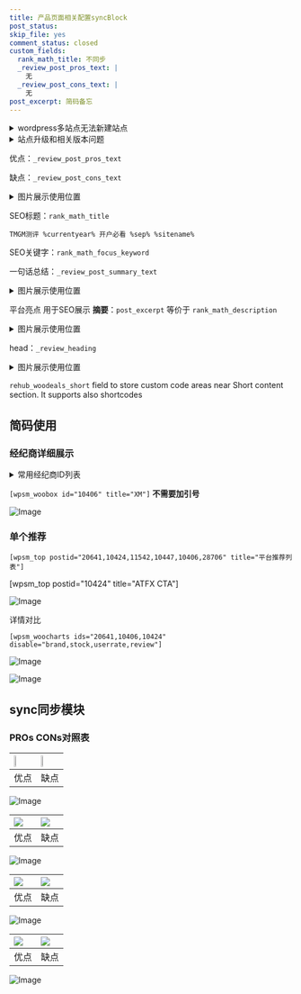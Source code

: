 ```yaml
---
title: 产品页面相关配置syncBlock
post_status: 
skip_file: yes
comment_status: closed
custom_fields:
  rank_math_title: 不同步
  _review_post_pros_text: |
    无
  _review_post_cons_text: |
    无
post_excerpt: 简码备忘
---
```

<details><summary>wordpress多站点无法新建站点</summary>

<li>和报错需要清理cookies一样的原因</li>
<li>wp-config.php里面<code>define( 'SUBDOMAIN_INSTALL', false );//子域名安装</code></li>
<li>新建子站点是用<code>define( 'SUBDOMAIN_INSTALL', true);//子域名安装</code> 完成以后，改成<code>false</code></li>
</details>

<details><summary>站点升级和相关版本问题</summary>

<p>wordpress：5.9.9
woocommerce：7.5.1
出现问题的地方：主题选项里面>><strong>Product layout >>compact style</strong></p>
<p>如何出现没有用过的字段 导致无法保存。先导出配置 然后进行修改，后面再次恢复即可。</p>
<p>出现部分字段无法显示时，需要返回默认布局后，对产品进行保存就好了。</p>
<p></p>
</details>

优点：`_review_post_pros_text`

缺点：`_review_post_cons_text`

<details><summary>图片展示使用位置</summary>

<img src="https://prod-files-secure.s3.us-west-2.amazonaws.com/39ed1227-6d7d-4570-be36-9ccd4a2c4241/f51d3d83-55d4-4bdf-9604-f37ec77ab556/Untitled.png?X-Amz-Algorithm=AWS4-HMAC-SHA256&X-Amz-Content-Sha256=UNSIGNED-PAYLOAD&X-Amz-Credential=ASIAZI2LB4663YM6MJ2E%2F20251008%2Fus-west-2%2Fs3%2Faws4_request&X-Amz-Date=20251008T045516Z&X-Amz-Expires=3600&X-Amz-Security-Token=IQoJb3JpZ2luX2VjEB0aCXVzLXdlc3QtMiJGMEQCICNYWT5b7C5AE6%2BAahhwOJOyB5RjznY1FPY2e65Pi1mqAiA36xdMDr0aBjdVbg%2FX0EdGz%2Fxu5bB9z2QEmERZZlWJhiqIBAi1%2F%2F%2F%2F%2F%2F%2F%2F%2F%2F8BEAAaDDYzNzQyMzE4MzgwNSIM5zDSPweZDPnNcnKjKtwD0%2FKOT11CKitq9GJk7%2FuXPKNOjCfDUeJltebP9%2FjtxGCEQvKsYrjUFyLOtKoOoV3cRJZwkdi7rRALNECxDZUPrguLs20fvzmkQyPkZ23As5AEA4fuwGeC0Qj%2FZyceLtr5sALlIqtBvW5WAIHvb6G6fGdbIRa6u0cTIGMsSwT70wMRE%2FSECwGkMpggRjqxivK315%2B%2Fv9rlRx0hZYGdO6dN%2FUEuBSbSg0hNgxU0bTRexZPQrxcMpKIeu7h5UUJTs3d0p31julavjLb3mTInNoFfPYM%2BpIVdwWzKkrbkf6nYBrYHRZMq1vL%2BD2haOQ3Fn3vrB61WLbNk85oQDek2k2x%2FVv8VZEn7Ch56NUUIIogdIThyRRnoCyFGd7ZK4a1yJhc9S%2BkWEZqiuwY97FRu4RK5dSrIcsI6klSH3tBeiM6zkfivXI0VbQru5GqjKnsYZAxuay%2BLs8wHIi8BdVZHP6VY9nOdLbwlGTaziusvPsFje0KzjXolk%2F1T%2BmSgOIieOGti7vQVdH6CSrE80LvxODph5%2F5y3rqcjedSsxcCnp7%2FeJwaIj31f2v2d9f%2BOVWhQ4gnnMPDi%2FE%2BMudwmmsJGBcztjpLaPlevF9PnorwDw1cjBh3A90JYxN5j%2Bo7MQgwtM6XxwY6pgENLf23Mq8UAWW78yLai%2FJppr52xG8z%2FVwQW0GuqsANxLqgrrcLveR9PpCsqHHNjQ%2BAAnkW97bQYXRsEe2PdxfaFosUaJ1kAyQeINIZKe8ChtASfJYjkzVGwOdZ83NSiUnbXR1yd%2B%2F7aHBSSCWMrdKq0outegZwCMZ6fW3G1%2BofMSMUeYSIbBdQWZUqU5g7mXTazOPWdrHycUK6igHiBRJeWuRl6Gxv&X-Amz-Signature=9a8716cf17ec446afeefb327de2f932d7f1a61e7f2144262783d40d6ea571b67&X-Amz-SignedHeaders=host&x-amz-checksum-mode=ENABLED&x-id=GetObject" alt="Image">
</details>

SEO标题：`rank_math_title`

`TMGM测评 %currentyear% 开户必看 %sep% %sitename%`

SEO关键字：`rank_math_focus_keyword`

一句话总结：`_review_post_summary_text`

<details><summary>图片展示使用位置</summary>

<img src="https://prod-files-secure.s3.us-west-2.amazonaws.com/39ed1227-6d7d-4570-be36-9ccd4a2c4241/4b96a922-296c-4f4e-8630-d1c870cbce01/Untitled.png?X-Amz-Algorithm=AWS4-HMAC-SHA256&X-Amz-Content-Sha256=UNSIGNED-PAYLOAD&X-Amz-Credential=ASIAZI2LB466776PINUZ%2F20251008%2Fus-west-2%2Fs3%2Faws4_request&X-Amz-Date=20251008T045517Z&X-Amz-Expires=3600&X-Amz-Security-Token=IQoJb3JpZ2luX2VjEB0aCXVzLXdlc3QtMiJIMEYCIQCG3nvgjKceAC%2F8gHXIM2buNlfee7GjBYGtWLMT8SNmXgIhAM7XzyV5vHcpVmF4aO4KiHuv9OzvNB6z7ROOuwkK0HgxKogECLX%2F%2F%2F%2F%2F%2F%2F%2F%2F%2FwEQABoMNjM3NDIzMTgzODA1Igx6FZ16HTCs3G58RyEq3APQShSSwoD5cgAfBVcB52W61XNnHGQzMj%2FlZqMdE6Ts%2BFQsQP22eJtwGQLyoTJG8ebfe%2BgZqCxs1Yk2003Xj9tI0zAMLF7O3mUL4hgiH8BigWEICywuocufJcGk4e%2F1eU0oipbeQOFuurGg6qfasvQbGRYrlR2NG1a4QnWWuHRzucDCe%2F9jWTkNl82x1gj8Auo45QXtQLweA%2B3Zyw9x9Ck3am3h%2BWL83yxc4WMX1wL%2FesbJY%2Fqk0XMb6eBbzCwSG8j5UYqi50bX3KEGOFuPnTJnd6a0z09KBG6TH6i0OwQuOl7caujheJdFITHzuQRzjLCCUGgxzBkaq2AMVImeR%2FK13X0TfugXr6xw1w18xfzBz%2Fe3EROpSUc5ICvjldpY9XwteihH7xLLlqwnWPlydg31GrZka1pV59dbTdF6mPMl8zRnslcvL%2B7UzLJGElu9W%2B0b3grbGr79aoFIw5tz5dJkSH4SSkjqsS1HQ%2FpMJdfFBrCKZcRapQa50calaSHYH6gLfwy2p68D12OdyrzaKljqYikIGtml9u8dLl54bbu6jQM6yJF92%2Bv7Zzo3ySUUNikuDiZZWeAOSOs3Qe28xvyvCp4GEkZ7YAkbSVF9Qd1gim5daibr9AqumBDMbDDuzpfHBjqkAaEmBaoZn5IvxI3FT94C0DDv%2BPciJk6ZipNQ9JJR7xIXhM95hi1Wduahfc%2Bus54V1MPPEJaTDnwgNDR54wQll%2BTMSbMblTaUEUF2U7fDsXR478HNcrrFLEt%2BUJp%2F%2FvMp7pY9tLkBvwsPNuqT%2B%2Fxdf6Go1kMlHJHOkCZ%2FTwh12zTUwIoWiyDbPxuutN1RHp9OqxIoLjPNBrMSK5iKogsxmHozb9AX&X-Amz-Signature=87145d0a7707a565f64d7e79734069be0cc39b6b122ba574148755348afaf76a&X-Amz-SignedHeaders=host&x-amz-checksum-mode=ENABLED&x-id=GetObject" alt="Image">
</details>

平台亮点 用于SEO展示 **摘要**：`post_excerpt`  等价于 `rank_math_description`

<details><summary>图片展示使用位置</summary>

<img src="https://prod-files-secure.s3.us-west-2.amazonaws.com/39ed1227-6d7d-4570-be36-9ccd4a2c4241/1ee11f63-b60a-4dfe-a7a7-d58ff23b5d88/Untitled.png?X-Amz-Algorithm=AWS4-HMAC-SHA256&X-Amz-Content-Sha256=UNSIGNED-PAYLOAD&X-Amz-Credential=ASIAZI2LB466YUR4F2N4%2F20251008%2Fus-west-2%2Fs3%2Faws4_request&X-Amz-Date=20251008T045517Z&X-Amz-Expires=3600&X-Amz-Security-Token=IQoJb3JpZ2luX2VjEB0aCXVzLXdlc3QtMiJHMEUCIQC85tQCVdMlsOCee3vuXF4ywR1U2ZaibFoPNIszYJ%2BgTAIgeYFaBpmiXs7ch%2B5zXAo%2FSXMsDoygGoGY%2BNBFrltpgBAqiAQItf%2F%2F%2F%2F%2F%2F%2F%2F%2F%2FARAAGgw2Mzc0MjMxODM4MDUiDHsdOR2ZY3vMTKS7tSrcA3YQ9CbQ5s5tmkrRjR%2F9WuX0C52EANCHRtfA1evozkAJun9yiH6n%2BtRvdce0GTIe8r5jUvfySA1AAcCK9spbrMWB7PO6ee%2FxGIhjOnUbP%2FDK9hph3dlOTCG%2BVLFm5gP55IVV1Qp2zl8Hvm89yaWSHbbBND4Khhk28D6pYLoJs57qzlFBKchbTFWchHkX7bWIP2VkqAlYeAeqM4SYStIIIDSHpmPkVBX9cf%2BrN7gMz89uoBBJsyd3BbXx8hpGqNl2ypcs18k2%2BcESzY%2Fn6iqexKt0X63ihn8DTdMgyq%2F8ib85BEHoLTd8ZneF1bdPvRkkfz9AbHIaQUuQGrUVkFQSU3nvcbpUVALFF%2BKV0gjo1Gg9%2BN3i5iE003dqEeZ%2F8CqV3XkEG5jZxDfLleHBpCmMXPhv0SHuN83ZFApBmAe7Lewf1NJVFQhZ4WVKz0%2FTTEvpEl0lAsaOcYdwyqy1FEzA23QcuiikOhH6mtlLbLw6%2FeNjzCy7o5S5jUkjKTD9rCKZwUruugLdKvhW5hC7jN4T3PrarU3WVokkbcdo7efkBm5xZE069vqNo%2FaymZELgm7Pk222d%2BnGsJBYf0pZqqf7KNnIBJowJWLpSCr2Le4swFjsuFsCaEy7MrtfsxxIMObOl8cGOqUBcWzxkCXtF4PjCNLkmcQXo4I2WH2vxdMyM5p%2F1XWmHIsPlr6ia7fLcHGibOCIVk5mNEauv2e5JN%2BN%2BkMwExnLb7Q38otiG0pXNHyFG5Xgz4cz%2FOAN6qxMdjVw%2BaMIEtyCAxLljYuuIiWdN3VDWIrPyOX5ZI8gLiDmBlKS7VS0IfljafFN2XQMDvvGMIVeAuYLhyK26uzzZ%2B%2F%2FdJvNwe2hD6TFnQA1&X-Amz-Signature=ca55c7ec26b2f3866095050ed54726d0b3b04ba30faef5b9aca109450b6979c3&X-Amz-SignedHeaders=host&x-amz-checksum-mode=ENABLED&x-id=GetObject" alt="Image">
<img src="https://prod-files-secure.s3.us-west-2.amazonaws.com/39ed1227-6d7d-4570-be36-9ccd4a2c4241/ad4118b5-78d8-4fbe-801e-3b29b5d99c01/Untitled.png?X-Amz-Algorithm=AWS4-HMAC-SHA256&X-Amz-Content-Sha256=UNSIGNED-PAYLOAD&X-Amz-Credential=ASIAZI2LB466YUR4F2N4%2F20251008%2Fus-west-2%2Fs3%2Faws4_request&X-Amz-Date=20251008T045517Z&X-Amz-Expires=3600&X-Amz-Security-Token=IQoJb3JpZ2luX2VjEB0aCXVzLXdlc3QtMiJHMEUCIQC85tQCVdMlsOCee3vuXF4ywR1U2ZaibFoPNIszYJ%2BgTAIgeYFaBpmiXs7ch%2B5zXAo%2FSXMsDoygGoGY%2BNBFrltpgBAqiAQItf%2F%2F%2F%2F%2F%2F%2F%2F%2F%2FARAAGgw2Mzc0MjMxODM4MDUiDHsdOR2ZY3vMTKS7tSrcA3YQ9CbQ5s5tmkrRjR%2F9WuX0C52EANCHRtfA1evozkAJun9yiH6n%2BtRvdce0GTIe8r5jUvfySA1AAcCK9spbrMWB7PO6ee%2FxGIhjOnUbP%2FDK9hph3dlOTCG%2BVLFm5gP55IVV1Qp2zl8Hvm89yaWSHbbBND4Khhk28D6pYLoJs57qzlFBKchbTFWchHkX7bWIP2VkqAlYeAeqM4SYStIIIDSHpmPkVBX9cf%2BrN7gMz89uoBBJsyd3BbXx8hpGqNl2ypcs18k2%2BcESzY%2Fn6iqexKt0X63ihn8DTdMgyq%2F8ib85BEHoLTd8ZneF1bdPvRkkfz9AbHIaQUuQGrUVkFQSU3nvcbpUVALFF%2BKV0gjo1Gg9%2BN3i5iE003dqEeZ%2F8CqV3XkEG5jZxDfLleHBpCmMXPhv0SHuN83ZFApBmAe7Lewf1NJVFQhZ4WVKz0%2FTTEvpEl0lAsaOcYdwyqy1FEzA23QcuiikOhH6mtlLbLw6%2FeNjzCy7o5S5jUkjKTD9rCKZwUruugLdKvhW5hC7jN4T3PrarU3WVokkbcdo7efkBm5xZE069vqNo%2FaymZELgm7Pk222d%2BnGsJBYf0pZqqf7KNnIBJowJWLpSCr2Le4swFjsuFsCaEy7MrtfsxxIMObOl8cGOqUBcWzxkCXtF4PjCNLkmcQXo4I2WH2vxdMyM5p%2F1XWmHIsPlr6ia7fLcHGibOCIVk5mNEauv2e5JN%2BN%2BkMwExnLb7Q38otiG0pXNHyFG5Xgz4cz%2FOAN6qxMdjVw%2BaMIEtyCAxLljYuuIiWdN3VDWIrPyOX5ZI8gLiDmBlKS7VS0IfljafFN2XQMDvvGMIVeAuYLhyK26uzzZ%2B%2F%2FdJvNwe2hD6TFnQA1&X-Amz-Signature=eeb3d10643a832a4fafd12fe21557c928323edd27549ed0a6f177f473bf078f5&X-Amz-SignedHeaders=host&x-amz-checksum-mode=ENABLED&x-id=GetObject" alt="Image">
<img src="https://prod-files-secure.s3.us-west-2.amazonaws.com/39ed1227-6d7d-4570-be36-9ccd4a2c4241/a38cf7c9-a79c-4b64-9e94-13589fe0758b/Untitled.png?X-Amz-Algorithm=AWS4-HMAC-SHA256&X-Amz-Content-Sha256=UNSIGNED-PAYLOAD&X-Amz-Credential=ASIAZI2LB466YUR4F2N4%2F20251008%2Fus-west-2%2Fs3%2Faws4_request&X-Amz-Date=20251008T045517Z&X-Amz-Expires=3600&X-Amz-Security-Token=IQoJb3JpZ2luX2VjEB0aCXVzLXdlc3QtMiJHMEUCIQC85tQCVdMlsOCee3vuXF4ywR1U2ZaibFoPNIszYJ%2BgTAIgeYFaBpmiXs7ch%2B5zXAo%2FSXMsDoygGoGY%2BNBFrltpgBAqiAQItf%2F%2F%2F%2F%2F%2F%2F%2F%2F%2FARAAGgw2Mzc0MjMxODM4MDUiDHsdOR2ZY3vMTKS7tSrcA3YQ9CbQ5s5tmkrRjR%2F9WuX0C52EANCHRtfA1evozkAJun9yiH6n%2BtRvdce0GTIe8r5jUvfySA1AAcCK9spbrMWB7PO6ee%2FxGIhjOnUbP%2FDK9hph3dlOTCG%2BVLFm5gP55IVV1Qp2zl8Hvm89yaWSHbbBND4Khhk28D6pYLoJs57qzlFBKchbTFWchHkX7bWIP2VkqAlYeAeqM4SYStIIIDSHpmPkVBX9cf%2BrN7gMz89uoBBJsyd3BbXx8hpGqNl2ypcs18k2%2BcESzY%2Fn6iqexKt0X63ihn8DTdMgyq%2F8ib85BEHoLTd8ZneF1bdPvRkkfz9AbHIaQUuQGrUVkFQSU3nvcbpUVALFF%2BKV0gjo1Gg9%2BN3i5iE003dqEeZ%2F8CqV3XkEG5jZxDfLleHBpCmMXPhv0SHuN83ZFApBmAe7Lewf1NJVFQhZ4WVKz0%2FTTEvpEl0lAsaOcYdwyqy1FEzA23QcuiikOhH6mtlLbLw6%2FeNjzCy7o5S5jUkjKTD9rCKZwUruugLdKvhW5hC7jN4T3PrarU3WVokkbcdo7efkBm5xZE069vqNo%2FaymZELgm7Pk222d%2BnGsJBYf0pZqqf7KNnIBJowJWLpSCr2Le4swFjsuFsCaEy7MrtfsxxIMObOl8cGOqUBcWzxkCXtF4PjCNLkmcQXo4I2WH2vxdMyM5p%2F1XWmHIsPlr6ia7fLcHGibOCIVk5mNEauv2e5JN%2BN%2BkMwExnLb7Q38otiG0pXNHyFG5Xgz4cz%2FOAN6qxMdjVw%2BaMIEtyCAxLljYuuIiWdN3VDWIrPyOX5ZI8gLiDmBlKS7VS0IfljafFN2XQMDvvGMIVeAuYLhyK26uzzZ%2B%2F%2FdJvNwe2hD6TFnQA1&X-Amz-Signature=419f39755e0fd2a2899b6d4d9def0dba0c3f8ac3c1a8e33c68860fd76863a603&X-Amz-SignedHeaders=host&x-amz-checksum-mode=ENABLED&x-id=GetObject" alt="Image">
<img src="https://prod-files-secure.s3.us-west-2.amazonaws.com/39ed1227-6d7d-4570-be36-9ccd4a2c4241/7da6fc1e-d2ac-42ae-8c75-cb5749aa18f6/Untitled.png?X-Amz-Algorithm=AWS4-HMAC-SHA256&X-Amz-Content-Sha256=UNSIGNED-PAYLOAD&X-Amz-Credential=ASIAZI2LB466YUR4F2N4%2F20251008%2Fus-west-2%2Fs3%2Faws4_request&X-Amz-Date=20251008T045517Z&X-Amz-Expires=3600&X-Amz-Security-Token=IQoJb3JpZ2luX2VjEB0aCXVzLXdlc3QtMiJHMEUCIQC85tQCVdMlsOCee3vuXF4ywR1U2ZaibFoPNIszYJ%2BgTAIgeYFaBpmiXs7ch%2B5zXAo%2FSXMsDoygGoGY%2BNBFrltpgBAqiAQItf%2F%2F%2F%2F%2F%2F%2F%2F%2F%2FARAAGgw2Mzc0MjMxODM4MDUiDHsdOR2ZY3vMTKS7tSrcA3YQ9CbQ5s5tmkrRjR%2F9WuX0C52EANCHRtfA1evozkAJun9yiH6n%2BtRvdce0GTIe8r5jUvfySA1AAcCK9spbrMWB7PO6ee%2FxGIhjOnUbP%2FDK9hph3dlOTCG%2BVLFm5gP55IVV1Qp2zl8Hvm89yaWSHbbBND4Khhk28D6pYLoJs57qzlFBKchbTFWchHkX7bWIP2VkqAlYeAeqM4SYStIIIDSHpmPkVBX9cf%2BrN7gMz89uoBBJsyd3BbXx8hpGqNl2ypcs18k2%2BcESzY%2Fn6iqexKt0X63ihn8DTdMgyq%2F8ib85BEHoLTd8ZneF1bdPvRkkfz9AbHIaQUuQGrUVkFQSU3nvcbpUVALFF%2BKV0gjo1Gg9%2BN3i5iE003dqEeZ%2F8CqV3XkEG5jZxDfLleHBpCmMXPhv0SHuN83ZFApBmAe7Lewf1NJVFQhZ4WVKz0%2FTTEvpEl0lAsaOcYdwyqy1FEzA23QcuiikOhH6mtlLbLw6%2FeNjzCy7o5S5jUkjKTD9rCKZwUruugLdKvhW5hC7jN4T3PrarU3WVokkbcdo7efkBm5xZE069vqNo%2FaymZELgm7Pk222d%2BnGsJBYf0pZqqf7KNnIBJowJWLpSCr2Le4swFjsuFsCaEy7MrtfsxxIMObOl8cGOqUBcWzxkCXtF4PjCNLkmcQXo4I2WH2vxdMyM5p%2F1XWmHIsPlr6ia7fLcHGibOCIVk5mNEauv2e5JN%2BN%2BkMwExnLb7Q38otiG0pXNHyFG5Xgz4cz%2FOAN6qxMdjVw%2BaMIEtyCAxLljYuuIiWdN3VDWIrPyOX5ZI8gLiDmBlKS7VS0IfljafFN2XQMDvvGMIVeAuYLhyK26uzzZ%2B%2F%2FdJvNwe2hD6TFnQA1&X-Amz-Signature=97a2f78b48267babbf1ec4b020627dd0c4ef174495c424a3c745f4e8aabfe18d&X-Amz-SignedHeaders=host&x-amz-checksum-mode=ENABLED&x-id=GetObject" alt="Image">
<img src="https://prod-files-secure.s3.us-west-2.amazonaws.com/39ed1227-6d7d-4570-be36-9ccd4a2c4241/7e97f40a-eaee-47f5-b2f9-475f96808fa7/Untitled.png?X-Amz-Algorithm=AWS4-HMAC-SHA256&X-Amz-Content-Sha256=UNSIGNED-PAYLOAD&X-Amz-Credential=ASIAZI2LB466YUR4F2N4%2F20251008%2Fus-west-2%2Fs3%2Faws4_request&X-Amz-Date=20251008T045517Z&X-Amz-Expires=3600&X-Amz-Security-Token=IQoJb3JpZ2luX2VjEB0aCXVzLXdlc3QtMiJHMEUCIQC85tQCVdMlsOCee3vuXF4ywR1U2ZaibFoPNIszYJ%2BgTAIgeYFaBpmiXs7ch%2B5zXAo%2FSXMsDoygGoGY%2BNBFrltpgBAqiAQItf%2F%2F%2F%2F%2F%2F%2F%2F%2F%2FARAAGgw2Mzc0MjMxODM4MDUiDHsdOR2ZY3vMTKS7tSrcA3YQ9CbQ5s5tmkrRjR%2F9WuX0C52EANCHRtfA1evozkAJun9yiH6n%2BtRvdce0GTIe8r5jUvfySA1AAcCK9spbrMWB7PO6ee%2FxGIhjOnUbP%2FDK9hph3dlOTCG%2BVLFm5gP55IVV1Qp2zl8Hvm89yaWSHbbBND4Khhk28D6pYLoJs57qzlFBKchbTFWchHkX7bWIP2VkqAlYeAeqM4SYStIIIDSHpmPkVBX9cf%2BrN7gMz89uoBBJsyd3BbXx8hpGqNl2ypcs18k2%2BcESzY%2Fn6iqexKt0X63ihn8DTdMgyq%2F8ib85BEHoLTd8ZneF1bdPvRkkfz9AbHIaQUuQGrUVkFQSU3nvcbpUVALFF%2BKV0gjo1Gg9%2BN3i5iE003dqEeZ%2F8CqV3XkEG5jZxDfLleHBpCmMXPhv0SHuN83ZFApBmAe7Lewf1NJVFQhZ4WVKz0%2FTTEvpEl0lAsaOcYdwyqy1FEzA23QcuiikOhH6mtlLbLw6%2FeNjzCy7o5S5jUkjKTD9rCKZwUruugLdKvhW5hC7jN4T3PrarU3WVokkbcdo7efkBm5xZE069vqNo%2FaymZELgm7Pk222d%2BnGsJBYf0pZqqf7KNnIBJowJWLpSCr2Le4swFjsuFsCaEy7MrtfsxxIMObOl8cGOqUBcWzxkCXtF4PjCNLkmcQXo4I2WH2vxdMyM5p%2F1XWmHIsPlr6ia7fLcHGibOCIVk5mNEauv2e5JN%2BN%2BkMwExnLb7Q38otiG0pXNHyFG5Xgz4cz%2FOAN6qxMdjVw%2BaMIEtyCAxLljYuuIiWdN3VDWIrPyOX5ZI8gLiDmBlKS7VS0IfljafFN2XQMDvvGMIVeAuYLhyK26uzzZ%2B%2F%2FdJvNwe2hD6TFnQA1&X-Amz-Signature=ca602575f30b4ecd66053c6b8464ce6ce1603fe55b09662f09bb8ac714ff5f98&X-Amz-SignedHeaders=host&x-amz-checksum-mode=ENABLED&x-id=GetObject" alt="Image">
</details>

head：`_review_heading`

<details><summary>图片展示使用位置</summary>

<img src="https://prod-files-secure.s3.us-west-2.amazonaws.com/39ed1227-6d7d-4570-be36-9ccd4a2c4241/3a4650ad-9887-415c-889a-edd51fa54f27/Untitled.png?X-Amz-Algorithm=AWS4-HMAC-SHA256&X-Amz-Content-Sha256=UNSIGNED-PAYLOAD&X-Amz-Credential=ASIAZI2LB466Z2XIGVUS%2F20251008%2Fus-west-2%2Fs3%2Faws4_request&X-Amz-Date=20251008T045518Z&X-Amz-Expires=3600&X-Amz-Security-Token=IQoJb3JpZ2luX2VjEB0aCXVzLXdlc3QtMiJIMEYCIQCyxMgwLK6AwR9oUkiSi88NiKghoVgUC63u3WwPOMBFEwIhAPkxSPmFtguLBl4iUGf8%2Ff7lJ3ia4ymenH8PxT0ao6oJKogECLX%2F%2F%2F%2F%2F%2F%2F%2F%2F%2FwEQABoMNjM3NDIzMTgzODA1IgwYirjoowaM3EGz590q3AMYMBXX0gKWOSnpNSk5Eo%2BKxaJO%2BVqb90%2F5YriDySIJ2pWVtb2TghD02bAM3iTVfBfye3wEzypYcy%2BZOT3A6p5efYaHgZzl8SvPnNwHvFUSd7uBrM11OviC4iciuocybNYx2nqGPbTq00Wl1H%2B%2FKYLiab18dowUaQGB7P4ycvYQtagd7t00TgZwAIWADzeMSMY2gTmKBc%2BsvOsKEVbvxtVmBnWjBuSxZURU%2FkskPC%2FI1fs1FrFNuzNkuktzetNlwBOTXcPPPX7fcG%2FnepVQCmRY0ZNa0Grx4k0JDiEQpxktyOY1dFD1gB7mljrlw3tH2Qm5um2Ru8Vzvi1MTOpJKa5BgdrLeNsqHucgcN6NUbTp8YxLAB8eJ9swtOY%2BHhvoC%2B42FFgKcaCG0Y6nGAh1kG2hPMsQ4JgS6T5%2BRzT1sHhjo3PLc3TEw1HYbUyKuIFBsO2bcW4fKHEtwYZYfxMvUtLgDa8Na%2BiIRpyjpBKYPFKEzMMXOxNlSxpHofeqTB5VayFe3NoIsW54TQaHFH4hJUQFcnO3Yckm9K0qKkKnvmmGWIdt5UX1a5o4bw6YNVLP1Tk5fYax39lBru%2FBt9Henq6MAk6dtuDrDLfS8Jq2wVH4o5sZOeRSKwo3foHCGDDozpfHBjqkAYqNw9AAlHHd%2FNZD54kyALUcnGxDcG5y48Wrd47JpZWCDmuLL941ejCbLhUhw3gvWhXdsM28WYVrwXMTdEnZhzb3yx%2B4z9AxNixDtOLsYN1q66r8CETnTUZqesS0eoS%2FVwDQSi4sLsWEiRbZsScDNO8X1fF9XR36Gf5zrmcwSVTXhek4aryWKk7afa7Cu9in5ICZh8e7iGgh%2FHuWs4ST7hZ1RqnF&X-Amz-Signature=516399ab007d369b3496c80b6638393c43adf2a74db05d7c7ee85d8cfa3fcf20&X-Amz-SignedHeaders=host&x-amz-checksum-mode=ENABLED&x-id=GetObject" alt="Image">
</details>

`rehub_woodeals_short`	field to store custom code areas near Short content section. It supports also shortcodes



## 简码使用

### 经纪商详细展示

<details><summary>常用经纪商ID列表</summary>

<pre><code class="php">嘉盛 ===> 20641  [wpsm_woobox id="20641" title="嘉盛"]
易信easymarkets ===> 11542  [wpsm_woobox id="11542" title="易信easymarkets"]
ATFX外汇 ===> 10424  [wpsm_woobox id="10424" title="ATFX"]
XM ===> 10406  [wpsm_woobox id="10406" title="XM"]
TMGM ===> 29622  [wpsm_woobox id="29622" title="TMGM"]
HYCM ===> 10447  [wpsm_woobox id="10447" title="HYCM"]
fpmarkets澳福外汇 ===> 20639  [wpsm_woobox id="20639" title="fpmarkets澳福外汇"]</code></pre>
</details>

`[wpsm_woobox id="10406" title="XM"]` **不需要加引号**

![Image](https://prod-files-secure.s3.us-west-2.amazonaws.com/39ed1227-6d7d-4570-be36-9ccd4a2c4241/4f898f9d-0fa7-4e43-acd3-ac6bc7be575a/Untitled.png?X-Amz-Algorithm=AWS4-HMAC-SHA256&X-Amz-Content-Sha256=UNSIGNED-PAYLOAD&X-Amz-Credential=ASIAZI2LB466QA5CXVCO%2F20251008%2Fus-west-2%2Fs3%2Faws4_request&X-Amz-Date=20251008T045515Z&X-Amz-Expires=3600&X-Amz-Security-Token=IQoJb3JpZ2luX2VjEB0aCXVzLXdlc3QtMiJIMEYCIQD6%2FFy6JxPPOfxfRvZG8dKWRvpN3Ka10XWdrriSig3KKwIhAOJAHvq7h%2BfdqVtgwLZSZX%2Fs4jmZhAjqU7iOSTYsg%2BQyKogECLb%2F%2F%2F%2F%2F%2F%2F%2F%2F%2FwEQABoMNjM3NDIzMTgzODA1IgzcnYJH0tgw9rk9fG8q3AMuaq7yK1P5YIkxaTwV784yK%2BdW76nixnJmZUDfZL2K%2BEzUnyQ7Cjnao00TEiKF9NwTYrKktj%2FC6GaEg7NOdWAW3QrlCOEsPQWa90tgybSpy%2FYj%2BUfRItYvfA24%2FQI%2BrfGD%2FTx3aH3uwurAFeZqeos99TsQUgcM%2ByiPZVvT59Ainh4DVi51GD9uBzaJKThHTv6S1S%2Fyj4FZznpl9rYPYI%2Fub6IWa9E%2FnRyZ79adhj%2BhobGCiXypcadal6IMZ%2FR41YcaMHu7K2A8VHZyLtugNjyI8r%2BXBuE75mxfEPcTFY04CoI6atmWqxry3xq4sG1f04bc%2Bh8xkZBl7dbML4Gx8%2BgrnMYiQpQaEjXUVn5j7jtYV%2FIR4G6lhtgt3WPin2OSfaHYaLeFPHEnRloCxPRSlq7pL9o%2BVOsTn9uBQjABtPv4c%2BcDgjemZ9TpvFqwpKiJn77QCYuyv1Ycw8J6eD4ZF0GsT0XwcfPJVlGnhR8rs8Xg8XGa2%2BEGzgA5NBoeQwkWHMC2Pke6gDeSVY6wuyJWrTmVH7nVCrK4%2B9IhtxECBizgvgzT7gxldOaqvnHJ5VGd8E02ORCsS6Ts3WqYJyxm5ttVqFpsLTC2osv9geViLNm7tuMrxX3UsBMCOAAtijC7z5fHBjqkAadzI0v8ge3bxScYuj111SHGKYvdagJnfjkvgfb82Odn%2F5XaQ8mhsR7Cg343Pwx3Hq8gQtVA6FcDP3KxeLbpvnH11xYByJqEgssNr%2FDs6k5m59njWILsXdu%2BTOZOLJMKmE1VbWvkeOT7RmddqEHMGJW94FGV5wZVXg7ND%2F3xcl4b8R65KZlbWCKfL%2FYtIHZ7DrQa4eV8t2gu%2Bs4ItFNP2NR8MzBY&X-Amz-Signature=08262a01d205f2e541739f065816898dafd2bbbf98244ea42c4e1e901f6cc633&X-Amz-SignedHeaders=host&x-amz-checksum-mode=ENABLED&x-id=GetObject)

### 单个推荐
`[wpsm_top postid="20641,10424,11542,10447,10406,28706" title="平台推荐列表"]`

[wpsm_top postid="10424" title="ATFX CTA"]

![Image](https://prod-files-secure.s3.us-west-2.amazonaws.com/39ed1227-6d7d-4570-be36-9ccd4a2c4241/5ac620dc-51a8-48b6-b55d-91f47299193c/Untitled.png?X-Amz-Algorithm=AWS4-HMAC-SHA256&X-Amz-Content-Sha256=UNSIGNED-PAYLOAD&X-Amz-Credential=ASIAZI2LB466QA5CXVCO%2F20251008%2Fus-west-2%2Fs3%2Faws4_request&X-Amz-Date=20251008T045515Z&X-Amz-Expires=3600&X-Amz-Security-Token=IQoJb3JpZ2luX2VjEB0aCXVzLXdlc3QtMiJIMEYCIQD6%2FFy6JxPPOfxfRvZG8dKWRvpN3Ka10XWdrriSig3KKwIhAOJAHvq7h%2BfdqVtgwLZSZX%2Fs4jmZhAjqU7iOSTYsg%2BQyKogECLb%2F%2F%2F%2F%2F%2F%2F%2F%2F%2FwEQABoMNjM3NDIzMTgzODA1IgzcnYJH0tgw9rk9fG8q3AMuaq7yK1P5YIkxaTwV784yK%2BdW76nixnJmZUDfZL2K%2BEzUnyQ7Cjnao00TEiKF9NwTYrKktj%2FC6GaEg7NOdWAW3QrlCOEsPQWa90tgybSpy%2FYj%2BUfRItYvfA24%2FQI%2BrfGD%2FTx3aH3uwurAFeZqeos99TsQUgcM%2ByiPZVvT59Ainh4DVi51GD9uBzaJKThHTv6S1S%2Fyj4FZznpl9rYPYI%2Fub6IWa9E%2FnRyZ79adhj%2BhobGCiXypcadal6IMZ%2FR41YcaMHu7K2A8VHZyLtugNjyI8r%2BXBuE75mxfEPcTFY04CoI6atmWqxry3xq4sG1f04bc%2Bh8xkZBl7dbML4Gx8%2BgrnMYiQpQaEjXUVn5j7jtYV%2FIR4G6lhtgt3WPin2OSfaHYaLeFPHEnRloCxPRSlq7pL9o%2BVOsTn9uBQjABtPv4c%2BcDgjemZ9TpvFqwpKiJn77QCYuyv1Ycw8J6eD4ZF0GsT0XwcfPJVlGnhR8rs8Xg8XGa2%2BEGzgA5NBoeQwkWHMC2Pke6gDeSVY6wuyJWrTmVH7nVCrK4%2B9IhtxECBizgvgzT7gxldOaqvnHJ5VGd8E02ORCsS6Ts3WqYJyxm5ttVqFpsLTC2osv9geViLNm7tuMrxX3UsBMCOAAtijC7z5fHBjqkAadzI0v8ge3bxScYuj111SHGKYvdagJnfjkvgfb82Odn%2F5XaQ8mhsR7Cg343Pwx3Hq8gQtVA6FcDP3KxeLbpvnH11xYByJqEgssNr%2FDs6k5m59njWILsXdu%2BTOZOLJMKmE1VbWvkeOT7RmddqEHMGJW94FGV5wZVXg7ND%2F3xcl4b8R65KZlbWCKfL%2FYtIHZ7DrQa4eV8t2gu%2Bs4ItFNP2NR8MzBY&X-Amz-Signature=5eebe826bfc2ed19d6be5209f35a9cbf89e89c2225ffbcdbafaa07a4cfec606a&X-Amz-SignedHeaders=host&x-amz-checksum-mode=ENABLED&x-id=GetObject)

详情对比

`[wpsm_woocharts ids="20641,10406,10424" disable="brand,stock,userrate,review"]`

![Image](https://prod-files-secure.s3.us-west-2.amazonaws.com/39ed1227-6d7d-4570-be36-9ccd4a2c4241/bf3ba45f-b9f3-4295-8aef-b4a495fd25f4/Untitled.png?X-Amz-Algorithm=AWS4-HMAC-SHA256&X-Amz-Content-Sha256=UNSIGNED-PAYLOAD&X-Amz-Credential=ASIAZI2LB466QA5CXVCO%2F20251008%2Fus-west-2%2Fs3%2Faws4_request&X-Amz-Date=20251008T045515Z&X-Amz-Expires=3600&X-Amz-Security-Token=IQoJb3JpZ2luX2VjEB0aCXVzLXdlc3QtMiJIMEYCIQD6%2FFy6JxPPOfxfRvZG8dKWRvpN3Ka10XWdrriSig3KKwIhAOJAHvq7h%2BfdqVtgwLZSZX%2Fs4jmZhAjqU7iOSTYsg%2BQyKogECLb%2F%2F%2F%2F%2F%2F%2F%2F%2F%2FwEQABoMNjM3NDIzMTgzODA1IgzcnYJH0tgw9rk9fG8q3AMuaq7yK1P5YIkxaTwV784yK%2BdW76nixnJmZUDfZL2K%2BEzUnyQ7Cjnao00TEiKF9NwTYrKktj%2FC6GaEg7NOdWAW3QrlCOEsPQWa90tgybSpy%2FYj%2BUfRItYvfA24%2FQI%2BrfGD%2FTx3aH3uwurAFeZqeos99TsQUgcM%2ByiPZVvT59Ainh4DVi51GD9uBzaJKThHTv6S1S%2Fyj4FZznpl9rYPYI%2Fub6IWa9E%2FnRyZ79adhj%2BhobGCiXypcadal6IMZ%2FR41YcaMHu7K2A8VHZyLtugNjyI8r%2BXBuE75mxfEPcTFY04CoI6atmWqxry3xq4sG1f04bc%2Bh8xkZBl7dbML4Gx8%2BgrnMYiQpQaEjXUVn5j7jtYV%2FIR4G6lhtgt3WPin2OSfaHYaLeFPHEnRloCxPRSlq7pL9o%2BVOsTn9uBQjABtPv4c%2BcDgjemZ9TpvFqwpKiJn77QCYuyv1Ycw8J6eD4ZF0GsT0XwcfPJVlGnhR8rs8Xg8XGa2%2BEGzgA5NBoeQwkWHMC2Pke6gDeSVY6wuyJWrTmVH7nVCrK4%2B9IhtxECBizgvgzT7gxldOaqvnHJ5VGd8E02ORCsS6Ts3WqYJyxm5ttVqFpsLTC2osv9geViLNm7tuMrxX3UsBMCOAAtijC7z5fHBjqkAadzI0v8ge3bxScYuj111SHGKYvdagJnfjkvgfb82Odn%2F5XaQ8mhsR7Cg343Pwx3Hq8gQtVA6FcDP3KxeLbpvnH11xYByJqEgssNr%2FDs6k5m59njWILsXdu%2BTOZOLJMKmE1VbWvkeOT7RmddqEHMGJW94FGV5wZVXg7ND%2F3xcl4b8R65KZlbWCKfL%2FYtIHZ7DrQa4eV8t2gu%2Bs4ItFNP2NR8MzBY&X-Amz-Signature=194822dbaf7f0ee5b8e48ae25634d37aeaac3cf07d407cdec63ea894cfb09ee3&X-Amz-SignedHeaders=host&x-amz-checksum-mode=ENABLED&x-id=GetObject)

![Image](https://prod-files-secure.s3.us-west-2.amazonaws.com/39ed1227-6d7d-4570-be36-9ccd4a2c4241/30bc56ef-f383-4b48-9768-2ebc9e436ec0/Untitled.png?X-Amz-Algorithm=AWS4-HMAC-SHA256&X-Amz-Content-Sha256=UNSIGNED-PAYLOAD&X-Amz-Credential=ASIAZI2LB466QA5CXVCO%2F20251008%2Fus-west-2%2Fs3%2Faws4_request&X-Amz-Date=20251008T045515Z&X-Amz-Expires=3600&X-Amz-Security-Token=IQoJb3JpZ2luX2VjEB0aCXVzLXdlc3QtMiJIMEYCIQD6%2FFy6JxPPOfxfRvZG8dKWRvpN3Ka10XWdrriSig3KKwIhAOJAHvq7h%2BfdqVtgwLZSZX%2Fs4jmZhAjqU7iOSTYsg%2BQyKogECLb%2F%2F%2F%2F%2F%2F%2F%2F%2F%2FwEQABoMNjM3NDIzMTgzODA1IgzcnYJH0tgw9rk9fG8q3AMuaq7yK1P5YIkxaTwV784yK%2BdW76nixnJmZUDfZL2K%2BEzUnyQ7Cjnao00TEiKF9NwTYrKktj%2FC6GaEg7NOdWAW3QrlCOEsPQWa90tgybSpy%2FYj%2BUfRItYvfA24%2FQI%2BrfGD%2FTx3aH3uwurAFeZqeos99TsQUgcM%2ByiPZVvT59Ainh4DVi51GD9uBzaJKThHTv6S1S%2Fyj4FZznpl9rYPYI%2Fub6IWa9E%2FnRyZ79adhj%2BhobGCiXypcadal6IMZ%2FR41YcaMHu7K2A8VHZyLtugNjyI8r%2BXBuE75mxfEPcTFY04CoI6atmWqxry3xq4sG1f04bc%2Bh8xkZBl7dbML4Gx8%2BgrnMYiQpQaEjXUVn5j7jtYV%2FIR4G6lhtgt3WPin2OSfaHYaLeFPHEnRloCxPRSlq7pL9o%2BVOsTn9uBQjABtPv4c%2BcDgjemZ9TpvFqwpKiJn77QCYuyv1Ycw8J6eD4ZF0GsT0XwcfPJVlGnhR8rs8Xg8XGa2%2BEGzgA5NBoeQwkWHMC2Pke6gDeSVY6wuyJWrTmVH7nVCrK4%2B9IhtxECBizgvgzT7gxldOaqvnHJ5VGd8E02ORCsS6Ts3WqYJyxm5ttVqFpsLTC2osv9geViLNm7tuMrxX3UsBMCOAAtijC7z5fHBjqkAadzI0v8ge3bxScYuj111SHGKYvdagJnfjkvgfb82Odn%2F5XaQ8mhsR7Cg343Pwx3Hq8gQtVA6FcDP3KxeLbpvnH11xYByJqEgssNr%2FDs6k5m59njWILsXdu%2BTOZOLJMKmE1VbWvkeOT7RmddqEHMGJW94FGV5wZVXg7ND%2F3xcl4b8R65KZlbWCKfL%2FYtIHZ7DrQa4eV8t2gu%2Bs4ItFNP2NR8MzBY&X-Amz-Signature=6765d08b18598039ae380ee278722262222b662223bab3a15e46ab1b56c85079&X-Amz-SignedHeaders=host&x-amz-checksum-mode=ENABLED&x-id=GetObject)

## sync同步模块

### PROs CONs对照表

| <img src="https://cdn.ifttt.fun/gh/jarlin8/OSS@main/icons/customize/pros.svg" height="auto" width="37.3%"> | <img src="https://cdn.ifttt.fun/gh/jarlin8/OSS@main/icons/customize/cons.svg" height="auto" width="28.8%"> |
| :--- | :--- |
| 优点 | 缺点 |

![Image](https://prod-files-secure.s3.us-west-2.amazonaws.com/39ed1227-6d7d-4570-be36-9ccd4a2c4241/8742b755-dfb5-4004-9a5f-d6e561664bd8/Untitled.png?X-Amz-Algorithm=AWS4-HMAC-SHA256&X-Amz-Content-Sha256=UNSIGNED-PAYLOAD&X-Amz-Credential=ASIAZI2LB466QA5CXVCO%2F20251008%2Fus-west-2%2Fs3%2Faws4_request&X-Amz-Date=20251008T045515Z&X-Amz-Expires=3600&X-Amz-Security-Token=IQoJb3JpZ2luX2VjEB0aCXVzLXdlc3QtMiJIMEYCIQD6%2FFy6JxPPOfxfRvZG8dKWRvpN3Ka10XWdrriSig3KKwIhAOJAHvq7h%2BfdqVtgwLZSZX%2Fs4jmZhAjqU7iOSTYsg%2BQyKogECLb%2F%2F%2F%2F%2F%2F%2F%2F%2F%2FwEQABoMNjM3NDIzMTgzODA1IgzcnYJH0tgw9rk9fG8q3AMuaq7yK1P5YIkxaTwV784yK%2BdW76nixnJmZUDfZL2K%2BEzUnyQ7Cjnao00TEiKF9NwTYrKktj%2FC6GaEg7NOdWAW3QrlCOEsPQWa90tgybSpy%2FYj%2BUfRItYvfA24%2FQI%2BrfGD%2FTx3aH3uwurAFeZqeos99TsQUgcM%2ByiPZVvT59Ainh4DVi51GD9uBzaJKThHTv6S1S%2Fyj4FZznpl9rYPYI%2Fub6IWa9E%2FnRyZ79adhj%2BhobGCiXypcadal6IMZ%2FR41YcaMHu7K2A8VHZyLtugNjyI8r%2BXBuE75mxfEPcTFY04CoI6atmWqxry3xq4sG1f04bc%2Bh8xkZBl7dbML4Gx8%2BgrnMYiQpQaEjXUVn5j7jtYV%2FIR4G6lhtgt3WPin2OSfaHYaLeFPHEnRloCxPRSlq7pL9o%2BVOsTn9uBQjABtPv4c%2BcDgjemZ9TpvFqwpKiJn77QCYuyv1Ycw8J6eD4ZF0GsT0XwcfPJVlGnhR8rs8Xg8XGa2%2BEGzgA5NBoeQwkWHMC2Pke6gDeSVY6wuyJWrTmVH7nVCrK4%2B9IhtxECBizgvgzT7gxldOaqvnHJ5VGd8E02ORCsS6Ts3WqYJyxm5ttVqFpsLTC2osv9geViLNm7tuMrxX3UsBMCOAAtijC7z5fHBjqkAadzI0v8ge3bxScYuj111SHGKYvdagJnfjkvgfb82Odn%2F5XaQ8mhsR7Cg343Pwx3Hq8gQtVA6FcDP3KxeLbpvnH11xYByJqEgssNr%2FDs6k5m59njWILsXdu%2BTOZOLJMKmE1VbWvkeOT7RmddqEHMGJW94FGV5wZVXg7ND%2F3xcl4b8R65KZlbWCKfL%2FYtIHZ7DrQa4eV8t2gu%2Bs4ItFNP2NR8MzBY&X-Amz-Signature=76ce3f25617443dd4489d6aeaead888b8965c084c8ff83bb94dd3966ac35c65c&X-Amz-SignedHeaders=host&x-amz-checksum-mode=ENABLED&x-id=GetObject)

| <img src="https://cdn.ifttt.fun/gh/jarlin8/OSS@main/icons/customize/pros1.svg" height="auto"> | <img src="https://cdn.ifttt.fun/gh/jarlin8/OSS@main/icons/customize/cons1.svg" height="auto"> |
| :--- | :--- |
| 优点 | 缺点 |

![Image](https://prod-files-secure.s3.us-west-2.amazonaws.com/39ed1227-6d7d-4570-be36-9ccd4a2c4241/806358f8-c9c4-4e17-bb35-c6c76a5397a5/Untitled.png?X-Amz-Algorithm=AWS4-HMAC-SHA256&X-Amz-Content-Sha256=UNSIGNED-PAYLOAD&X-Amz-Credential=ASIAZI2LB466QA5CXVCO%2F20251008%2Fus-west-2%2Fs3%2Faws4_request&X-Amz-Date=20251008T045515Z&X-Amz-Expires=3600&X-Amz-Security-Token=IQoJb3JpZ2luX2VjEB0aCXVzLXdlc3QtMiJIMEYCIQD6%2FFy6JxPPOfxfRvZG8dKWRvpN3Ka10XWdrriSig3KKwIhAOJAHvq7h%2BfdqVtgwLZSZX%2Fs4jmZhAjqU7iOSTYsg%2BQyKogECLb%2F%2F%2F%2F%2F%2F%2F%2F%2F%2FwEQABoMNjM3NDIzMTgzODA1IgzcnYJH0tgw9rk9fG8q3AMuaq7yK1P5YIkxaTwV784yK%2BdW76nixnJmZUDfZL2K%2BEzUnyQ7Cjnao00TEiKF9NwTYrKktj%2FC6GaEg7NOdWAW3QrlCOEsPQWa90tgybSpy%2FYj%2BUfRItYvfA24%2FQI%2BrfGD%2FTx3aH3uwurAFeZqeos99TsQUgcM%2ByiPZVvT59Ainh4DVi51GD9uBzaJKThHTv6S1S%2Fyj4FZznpl9rYPYI%2Fub6IWa9E%2FnRyZ79adhj%2BhobGCiXypcadal6IMZ%2FR41YcaMHu7K2A8VHZyLtugNjyI8r%2BXBuE75mxfEPcTFY04CoI6atmWqxry3xq4sG1f04bc%2Bh8xkZBl7dbML4Gx8%2BgrnMYiQpQaEjXUVn5j7jtYV%2FIR4G6lhtgt3WPin2OSfaHYaLeFPHEnRloCxPRSlq7pL9o%2BVOsTn9uBQjABtPv4c%2BcDgjemZ9TpvFqwpKiJn77QCYuyv1Ycw8J6eD4ZF0GsT0XwcfPJVlGnhR8rs8Xg8XGa2%2BEGzgA5NBoeQwkWHMC2Pke6gDeSVY6wuyJWrTmVH7nVCrK4%2B9IhtxECBizgvgzT7gxldOaqvnHJ5VGd8E02ORCsS6Ts3WqYJyxm5ttVqFpsLTC2osv9geViLNm7tuMrxX3UsBMCOAAtijC7z5fHBjqkAadzI0v8ge3bxScYuj111SHGKYvdagJnfjkvgfb82Odn%2F5XaQ8mhsR7Cg343Pwx3Hq8gQtVA6FcDP3KxeLbpvnH11xYByJqEgssNr%2FDs6k5m59njWILsXdu%2BTOZOLJMKmE1VbWvkeOT7RmddqEHMGJW94FGV5wZVXg7ND%2F3xcl4b8R65KZlbWCKfL%2FYtIHZ7DrQa4eV8t2gu%2Bs4ItFNP2NR8MzBY&X-Amz-Signature=65a23850ed6b8ede78f299fa44085c6104356054d4373c0d6b4eeac083484c22&X-Amz-SignedHeaders=host&x-amz-checksum-mode=ENABLED&x-id=GetObject)

| <img src="https://cdn.ifttt.fun/gh/jarlin8/OSS@main/icons/customize/pros2.svg" height="auto"> | <img src="https://cdn.ifttt.fun/gh/jarlin8/OSS@main/icons/customize/cons2.svg" height="auto"> |
| :--- | :--- |
| 优点 | 缺点 |

![Image](https://prod-files-secure.s3.us-west-2.amazonaws.com/39ed1227-6d7d-4570-be36-9ccd4a2c4241/a9245ec9-70dd-4005-b534-0d54315fc5f3/Untitled.png?X-Amz-Algorithm=AWS4-HMAC-SHA256&X-Amz-Content-Sha256=UNSIGNED-PAYLOAD&X-Amz-Credential=ASIAZI2LB466QA5CXVCO%2F20251008%2Fus-west-2%2Fs3%2Faws4_request&X-Amz-Date=20251008T045515Z&X-Amz-Expires=3600&X-Amz-Security-Token=IQoJb3JpZ2luX2VjEB0aCXVzLXdlc3QtMiJIMEYCIQD6%2FFy6JxPPOfxfRvZG8dKWRvpN3Ka10XWdrriSig3KKwIhAOJAHvq7h%2BfdqVtgwLZSZX%2Fs4jmZhAjqU7iOSTYsg%2BQyKogECLb%2F%2F%2F%2F%2F%2F%2F%2F%2F%2FwEQABoMNjM3NDIzMTgzODA1IgzcnYJH0tgw9rk9fG8q3AMuaq7yK1P5YIkxaTwV784yK%2BdW76nixnJmZUDfZL2K%2BEzUnyQ7Cjnao00TEiKF9NwTYrKktj%2FC6GaEg7NOdWAW3QrlCOEsPQWa90tgybSpy%2FYj%2BUfRItYvfA24%2FQI%2BrfGD%2FTx3aH3uwurAFeZqeos99TsQUgcM%2ByiPZVvT59Ainh4DVi51GD9uBzaJKThHTv6S1S%2Fyj4FZznpl9rYPYI%2Fub6IWa9E%2FnRyZ79adhj%2BhobGCiXypcadal6IMZ%2FR41YcaMHu7K2A8VHZyLtugNjyI8r%2BXBuE75mxfEPcTFY04CoI6atmWqxry3xq4sG1f04bc%2Bh8xkZBl7dbML4Gx8%2BgrnMYiQpQaEjXUVn5j7jtYV%2FIR4G6lhtgt3WPin2OSfaHYaLeFPHEnRloCxPRSlq7pL9o%2BVOsTn9uBQjABtPv4c%2BcDgjemZ9TpvFqwpKiJn77QCYuyv1Ycw8J6eD4ZF0GsT0XwcfPJVlGnhR8rs8Xg8XGa2%2BEGzgA5NBoeQwkWHMC2Pke6gDeSVY6wuyJWrTmVH7nVCrK4%2B9IhtxECBizgvgzT7gxldOaqvnHJ5VGd8E02ORCsS6Ts3WqYJyxm5ttVqFpsLTC2osv9geViLNm7tuMrxX3UsBMCOAAtijC7z5fHBjqkAadzI0v8ge3bxScYuj111SHGKYvdagJnfjkvgfb82Odn%2F5XaQ8mhsR7Cg343Pwx3Hq8gQtVA6FcDP3KxeLbpvnH11xYByJqEgssNr%2FDs6k5m59njWILsXdu%2BTOZOLJMKmE1VbWvkeOT7RmddqEHMGJW94FGV5wZVXg7ND%2F3xcl4b8R65KZlbWCKfL%2FYtIHZ7DrQa4eV8t2gu%2Bs4ItFNP2NR8MzBY&X-Amz-Signature=afa82250cc68cd7acf330036f7ca2aab85dbae3f93ad130c8f4a905e81f1c3e7&X-Amz-SignedHeaders=host&x-amz-checksum-mode=ENABLED&x-id=GetObject)

| <img src="https://cdn.ifttt.fun/gh/jarlin8/OSS@main/icons/customize/pros3.svg" height="auto"> | <img src="https://cdn.ifttt.fun/gh/jarlin8/OSS@main/icons/customize/cons3.svg" height="auto"> |
| :--- | :--- |
| 优点 | 缺点 |

![Image](https://prod-files-secure.s3.us-west-2.amazonaws.com/39ed1227-6d7d-4570-be36-9ccd4a2c4241/e1e580a2-2e5c-4780-9ff4-19c318fc2284/Untitled.png?X-Amz-Algorithm=AWS4-HMAC-SHA256&X-Amz-Content-Sha256=UNSIGNED-PAYLOAD&X-Amz-Credential=ASIAZI2LB466QA5CXVCO%2F20251008%2Fus-west-2%2Fs3%2Faws4_request&X-Amz-Date=20251008T045515Z&X-Amz-Expires=3600&X-Amz-Security-Token=IQoJb3JpZ2luX2VjEB0aCXVzLXdlc3QtMiJIMEYCIQD6%2FFy6JxPPOfxfRvZG8dKWRvpN3Ka10XWdrriSig3KKwIhAOJAHvq7h%2BfdqVtgwLZSZX%2Fs4jmZhAjqU7iOSTYsg%2BQyKogECLb%2F%2F%2F%2F%2F%2F%2F%2F%2F%2FwEQABoMNjM3NDIzMTgzODA1IgzcnYJH0tgw9rk9fG8q3AMuaq7yK1P5YIkxaTwV784yK%2BdW76nixnJmZUDfZL2K%2BEzUnyQ7Cjnao00TEiKF9NwTYrKktj%2FC6GaEg7NOdWAW3QrlCOEsPQWa90tgybSpy%2FYj%2BUfRItYvfA24%2FQI%2BrfGD%2FTx3aH3uwurAFeZqeos99TsQUgcM%2ByiPZVvT59Ainh4DVi51GD9uBzaJKThHTv6S1S%2Fyj4FZznpl9rYPYI%2Fub6IWa9E%2FnRyZ79adhj%2BhobGCiXypcadal6IMZ%2FR41YcaMHu7K2A8VHZyLtugNjyI8r%2BXBuE75mxfEPcTFY04CoI6atmWqxry3xq4sG1f04bc%2Bh8xkZBl7dbML4Gx8%2BgrnMYiQpQaEjXUVn5j7jtYV%2FIR4G6lhtgt3WPin2OSfaHYaLeFPHEnRloCxPRSlq7pL9o%2BVOsTn9uBQjABtPv4c%2BcDgjemZ9TpvFqwpKiJn77QCYuyv1Ycw8J6eD4ZF0GsT0XwcfPJVlGnhR8rs8Xg8XGa2%2BEGzgA5NBoeQwkWHMC2Pke6gDeSVY6wuyJWrTmVH7nVCrK4%2B9IhtxECBizgvgzT7gxldOaqvnHJ5VGd8E02ORCsS6Ts3WqYJyxm5ttVqFpsLTC2osv9geViLNm7tuMrxX3UsBMCOAAtijC7z5fHBjqkAadzI0v8ge3bxScYuj111SHGKYvdagJnfjkvgfb82Odn%2F5XaQ8mhsR7Cg343Pwx3Hq8gQtVA6FcDP3KxeLbpvnH11xYByJqEgssNr%2FDs6k5m59njWILsXdu%2BTOZOLJMKmE1VbWvkeOT7RmddqEHMGJW94FGV5wZVXg7ND%2F3xcl4b8R65KZlbWCKfL%2FYtIHZ7DrQa4eV8t2gu%2Bs4ItFNP2NR8MzBY&X-Amz-Signature=a6b12cd262a8fddf25222f3d3d8104e74917b60faeefb5df36be8e04cdd62219&X-Amz-SignedHeaders=host&x-amz-checksum-mode=ENABLED&x-id=GetObject)
